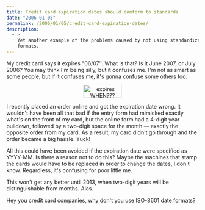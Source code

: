 ```yaml
---
title: Credit card expiration dates should conform to standards
date: "2006-01-05"
permalink: /2006/01/05/credit-card-expiration-dates/
description:
  - >
    Yet another example of the problems caused by not using standardized date
    formats.
---
```

My credit card says it expires "06/07&#8243;. What is that? Is it June 2007, or July 2006? You may think I'm being silly, but it confuses me. I'm not as smart as some people, but if it confuses me, it's gonna confuse some others too.

<p style="text-align:center">
  <img src="/articles/images/credit-card.png" alt="expires WHEN???" height="34" width="100" />
</p>

I recently placed an order online and got the expiration date wrong. It wouldn't have been all that bad if the entry form had mimicked exactly what's on the front of my card, but the online form had a 4-digit year pulldown, followed by a two-digit space for the month &#8212; exactly the opposite order from my card. As a result, my card didn't go through and the order became a big hassle. Yuck!

All this could have been avoided if the expiration date were specified as YYYY-MM. Is there a reason not to do this? Maybe the machines that stamp the cards would have to be replaced in order to change the dates, I don't know. Regardless, it's confusing for poor little me.

This won't get any better until 2013, when two-digit years will be distinguishable from months. Alas.

Hey you credit card companies, why don't you use ISO-8601 date formats?

